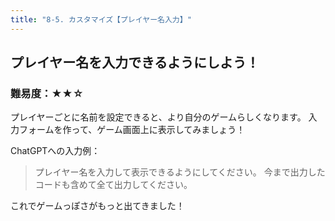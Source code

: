 ```yaml
---
title: "8-5. カスタマイズ【プレイヤー名入力】"
---
```


## プレイヤー名を入力できるようにしよう！

### 難易度：★★☆

プレイヤーごとに名前を設定できると、より自分のゲームらしくなります。
入力フォームを作って、ゲーム画面上に表示してみましょう！

ChatGPTへの入力例：

> プレイヤー名を入力して表示できるようにしてください。
> 今まで出力したコードも含めて全て出力してください。

<!-- 画像挿入例: 入力フォームとプレイヤー名が表示された画面 -->

これでゲームっぽさがもっと出てきました！